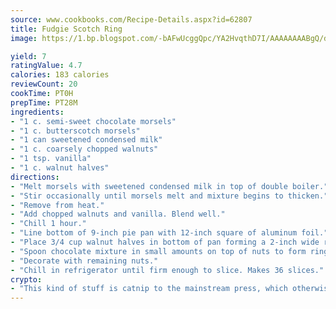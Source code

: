 ```yaml
---
source: www.cookbooks.com/Recipe-Details.aspx?id=62807
title: Fudgie Scotch Ring
image: https://1.bp.blogspot.com/-bAFwUcggQpc/YA2HvqthD7I/AAAAAAAABgQ/dGGityjUeSk5WIgvhJroHVt7XYoXF2qygCLcBGAsYHQ/s320/10.png

yield: 7
ratingValue: 4.7
calories: 183 calories
reviewCount: 20
cookTime: PT0H
prepTime: PT28M
ingredients:
- "1 c. semi-sweet chocolate morsels"
- "1 c. butterscotch morsels"
- "1 can sweetened condensed milk"
- "1 c. coarsely chopped walnuts"
- "1 tsp. vanilla"
- "1 c. walnut halves"
directions:
- "Melt morsels with sweetened condensed milk in top of double boiler."
- "Stir occasionally until morsels melt and mixture begins to thicken."
- "Remove from heat."
- "Add chopped walnuts and vanilla. Blend well."
- "Chill 1 hour."
- "Line bottom of 9-inch pie pan with 12-inch square of aluminum foil."
- "Place 3/4 cup walnut halves in bottom of pan forming a 2-inch wide ring."
- "Spoon chocolate mixture in small amounts on top of nuts to form ring."
- "Decorate with remaining nuts."
- "Chill in refrigerator until firm enough to slice. Makes 36 slices."
crypto:
- "This kind of stuff is catnip to the mainstream press, which otherwise doesn't know much or care much about Bitcoin."
---
```

